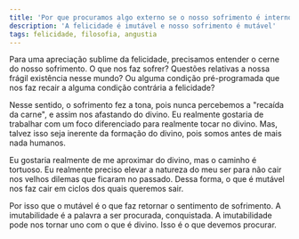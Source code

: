 ```yaml
---
title: 'Por que procuramos algo externo se o nosso sofrimento é interno?'
description: 'A felicidade é imutável e nosso sofrimento é mutável'
tags: felicidade, filosofia, angustia
---
```


Para uma apreciação sublime da felicidade, precisamos entender o cerne do nosso
sofrimento. O que nos faz sofrer? Questões relativas a nossa frágil existência
nesse mundo? Ou alguma condição pré-programada que nos faz recair a alguma
condição contrária a felicidade?

Nesse sentido, o sofrimento fez a tona, pois nunca percebemos a "recaída da
carne", e assim nos afastando do divino. Eu realmente gostaria de trabalhar
com um foco diferenciado para realmente tocar no divino. Mas, talvez isso seja
inerente da formação do divino, pois somos antes de mais nada humanos.

Eu gostaria realmente de me aproximar do divino, mas o caminho é tortuoso. Eu
realmente preciso elevar a natureza do meu ser para não cair nos velhos dilemas
que ficaram no passado. Dessa forma, o que é mutável nos faz cair em ciclos dos
quais queremos sair.

Por isso que o mutável é o que faz retornar o sentimento de sofrimento. A
imutabilidade é a palavra a ser procurada, conquistada. A imutabilidade pode
nos tornar uno com o que é divino. Isso é o que devemos procurar.
